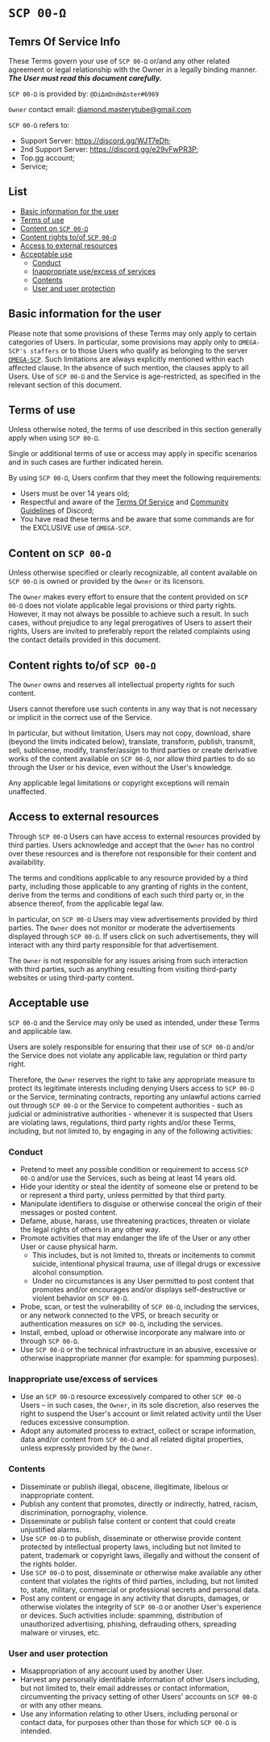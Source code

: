 # `SCP 00-Ω`
## Temrs Of Service Info
These Terms govern your use of `SCP 00-Ω` or/and any other related agreement or legal relationship with the Owner in a legally binding manner.
***The User must read this document carefully.***

`SCP 00-Ω` is provided by: `@DiΔmΩndmΔster#6969`

`Owner` contact email: diamond.masterytube@gmail.com

`SCP 00-Ω` refers to:
- Support Server: https://discord.gg/WJT7eDh;
- 2nd Support Server: https://discord.gg/e29vFwPR3P;
- Top.gg account;
- Service;

## List
- [Basic information for the user](https://github.com/IlDiamante/SCP00/blob/main/TermsOfService.md#basic-information-for-the-user)
- [Terms of use](https://github.com/IlDiamante/SCP00/blob/main/TermsOfService.md#terms-of-use)
- [Content on `SCP 00-Ω`](https://github.com/IlDiamante/SCP00/blob/main/TermsOfService.md#content-on-scp-00-%CF%89)
- [Content rights to/of `SCP 00-Ω`](https://github.com/IlDiamante/SCP00/blob/main/TermsOfService.md#content-rights-toof-scp-00-%CF%89)
- [Access to external resources](https://github.com/IlDiamante/SCP00/blob/main/TermsOfService.md#access-to-external-resources)
- [Acceptable use](https://github.com/IlDiamante/SCP00/blob/main/TermsOfService.md#acceptable-use)
  - [Conduct](https://github.com/IlDiamante/SCP00/blob/main/TermsOfService.md#conduct)
  - [Inappropriate use/excess of services](https://github.com/IlDiamante/SCP00/blob/main/TermsOfService.md#inappropriate-useexcess-of-services)
  - [Contents](https://github.com/IlDiamante/SCP00/blob/main/TermsOfService.md#contents)
  - [User and user protection](https://github.com/IlDiamante/SCP00/blob/main/TermsOfService.md#user-and-user-protection) 

## Basic information for the user
Please note that some provisions of these Terms may only apply to certain categories of Users. In particular, some provisions may apply only to `ΩMEGA-SCP's staffers` or to those Users who qualify as belonging to the server [`ΩMEGA-SCP`](https://discord.gg/WJT7eDh). Such limitations are always explicitly mentioned within each affected clause. In the absence of such mention, the clauses apply to all Users. Use of `SCP 00-Ω` and the Service is age-restricted, as specified in the relevant section of this document.

## Terms of use
Unless otherwise noted, the terms of use described in this section generally apply when using `SCP 00-Ω`.

Single or additional terms of use or access may apply in specific scenarios and in such cases are further indicated herein.

By using `SCP 00-Ω`, Users confirm that they meet the following requirements:

- Users must be over 14 years old;
- Respectful and aware of the [Terms Of Service](https://discord.com/terms) and [Community Guidelines](https://discord.com/guidelines) of Discord;
- You have read these terms and be aware that some commands are for the EXCLUSIVE use of `ΩMEGA-SCP`.

## Content on `SCP 00-Ω`
Unless otherwise specified or clearly recognizable, all content available on `SCP 00-Ω` is owned or provided by the `Owner` or its licensors.

The `Owner` makes every effort to ensure that the content provided on `SCP 00-Ω` does not violate applicable legal provisions or third party rights. However, it may not always be possible to achieve such a result.
In such cases, without prejudice to any legal prerogatives of Users to assert their rights, Users are invited to preferably report the related complaints using the contact details provided in this document.

## Content rights to/of `SCP 00-Ω`
The `Owner` owns and reserves all intellectual property rights for such content.

Users cannot therefore use such contents in any way that is not necessary or implicit in the correct use of the Service.

In particular, but without limitation, Users may not copy, download, share (beyond the limits indicated below), translate, transform, publish, transmit, sell, sublicense, modify, transfer/assign to third parties or create derivative works of the content available on `SCP 00-Ω`, nor allow third parties to do so through the User or his device, even without the User's knowledge.

Any applicable legal limitations or copyright exceptions will remain unaffected.

## Access to external resources
Through `SCP 00-Ω` Users can have access to external resources provided by third parties. Users acknowledge and accept that the `Owner` has no control over these resources and is therefore not responsible for their content and availability.

The terms and conditions applicable to any resource provided by a third party, including those applicable to any granting of rights in the content, derive from the terms and conditions of each such third party or, in the absence thereof, from the applicable legal law.

In particular, on `SCP 00-Ω` Users may view advertisements provided by third parties. The `Owner` does not monitor or moderate the advertisements displayed through `SCP 00-Ω`. If users click on such advertisements, they will interact with any third party responsible for that advertisement.

The `Owner` is not responsible for any issues arising from such interaction with third parties, such as anything resulting from visiting third-party websites or using third-party content.

## Acceptable use
`SCP 00-Ω` and the Service may only be used as intended, under these Terms and applicable law.

Users are solely responsible for ensuring that their use of `SCP 00-Ω` and/or the Service does not violate any applicable law, regulation or third party right.

Therefore, the `Owner` reserves the right to take any appropriate measure to protect its legitimate interests including denying Users access to `SCP 00-Ω` or the Service, terminating contracts, reporting any unlawful actions carried out through `SCP 00-Ω` or the Service to competent authorities - such as judicial or administrative authorities - whenever it is suspected that Users are violating laws, regulations, third party rights and/or these Terms, including, but not limited to, by engaging in any of the following activities:

### Conduct
- Pretend to meet any possible condition or requirement to access `SCP 00-Ω` and/or use the Services, such as being at least 14 years old.
- Hide your identity or steal the identity of someone else or pretend to be or represent a third party, unless permitted by that third party.
- Manipulate identifiers to disguise or otherwise conceal the origin of their messages or posted content.
- Defame, abuse, harass, use threatening practices, threaten or violate the legal rights of others in any other way.
- Promote activities that may endanger the life of the User or any other User or cause physical harm.
  - This includes, but is not limited to, threats or incitements to commit suicide, intentional physical trauma, use of illegal drugs or excessive alcohol consumption.
  - Under no circumstances is any User permitted to post content that promotes and/or encourages and/or displays self-destructive or violent behavior on `SCP 00-Ω`.
- Probe, scan, or test the vulnerability of `SCP 00-Ω`, including the services, or any network connected to the VPS, or breach security or authentication measures on `SCP 00-Ω`, including the services.
- Install, embed, upload or otherwise incorporate any malware into or through `SCP 00-Ω`.
- Use `SCP 00-Ω` or the technical infrastructure in an abusive, excessive or otherwise inappropriate manner (for example: for spamming purposes).

### Inappropriate use/excess of services
- Use an `SCP 00-Ω` resource excessively compared to other `SCP 00-Ω` Users – in such cases, the `Owner`, in its sole discretion, also reserves the right to suspend the User's account or limit related activity until the User reduces excessive consumption.
- Adopt any automated process to extract, collect or scrape information, data and/or content from `SCP 00-Ω` and all related digital properties, unless expressly provided by the `Owner`.

### Contents
- Disseminate or publish illegal, obscene, illegitimate, libelous or inappropriate content.
- Publish any content that promotes, directly or indirectly, hatred, racism, discrimination, pornography, violence.
- Disseminate or publish false content or content that could create unjustified alarms.
- Use `SCP 00-Ω` to publish, disseminate or otherwise provide content protected by intellectual property laws, including but not limited to patent, trademark or copyright laws, illegally and without the consent of the rights holder.
- Use `SCP 00-Ω` to post, disseminate or otherwise make available any other content that violates the rights of third parties, including, but not limited to, state, military, commercial or professional secrets and personal data.
- Post any content or engage in any activity that disrupts, damages, or otherwise violates the integrity of `SCP 00-Ω` or another User's experience or devices. Such activities include: spamming, distribution of unauthorized advertising, phishing, defrauding others, spreading malware or viruses, etc.

### User and user protection
- Misappropriation of any account used by another User.
- Harvest any personally identifiable information of other Users including, but not limited to, their email addresses or contact information, circumventing the privacy setting of other Users' accounts on `SCP 00-Ω` or with any other means.
- Use any information relating to other Users, including personal or contact data, for purposes other than those for which `SCP 00-Ω` is intended.
